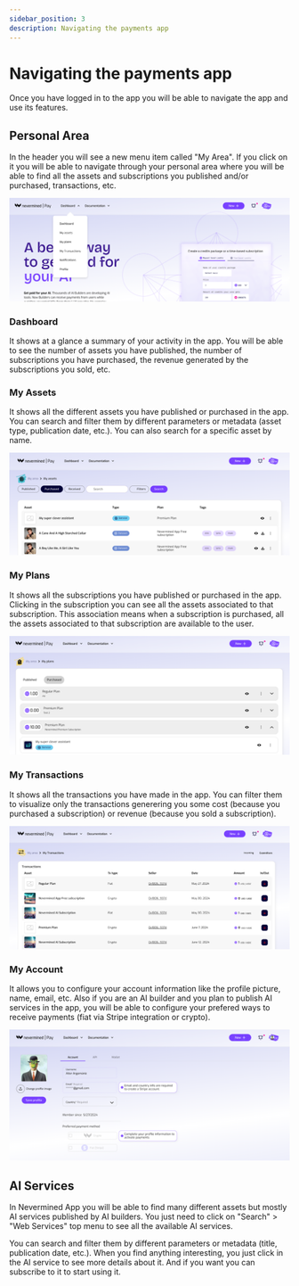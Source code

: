 ```yaml
---
sidebar_position: 3
description: Navigating the payments app
---
```


# Navigating the payments app

Once you have logged in to the app you will be able to navigate the app and use its features. 

## Personal Area

In the header you will see a new menu item called "My Area". If you click on it you will be able to navigate through your personal area where you will be able to find all the assets and subscriptions you published and/or purchased, transactions, etc.


<p align="center"><img src="/images/tutorials/my-area/my-area-submenu.png"/></p>

### Dashboard

It shows at a glance a summary of your activity in the app. You will be able to see the number of assets you have published, the number of subscriptions you have purchased, the revenue generated by the subscriptions you sold, etc.

### My Assets

It shows all the different assets you have published or purchased in the app. You can search and filter them by different parameters or metadata (asset type, publication date, etc.). You can also search for a specific asset by name.

<p align="center"><img src="/images/tutorials/my-area/my-assets-purchased.png"/></p>


### My Plans

It shows all the subscriptions you have published or purchased in the app. Clicking in the subscription you can see all the assets associated to that subscription. This association means when a subscription is purchased, all the assets associated to that subscription are available to the user.

<p align="center"><img src="/images/tutorials/my-area/my-plans-purchased.png"/></p>

### My Transactions

It shows all the transactions you have made in the app. You can filter them to visualize only the transactions generering you some cost (because you purchased a subscription) or revenue (because you sold a subscription).

<p align="center"><img src="/images/tutorials/my-area/my-transactions-expenses.png"/></p>


### My Account

It allows you to configure your account information like the profile picture, name, email, etc. Also if you are an AI builder and you plan to publish AI services in the app, you will be able to configure your prefered ways to receive payments (fiat via Stripe integration or crypto).

<p align="center"><img src="/images/tutorials/my-area/my-account.png"/></p>

## AI Services

In Nevermined App you will be able to find many different assets but mostly AI services published by AI builders. You just need to click on "Search" > "Web Services" top menu to see all the available AI services.

You can search and filter them by different parameters or metadata (title, publication date, etc.). When you find anything interesting, you just click in the AI service to see more details about it. And if you want you can subscribe to it to start using it.
